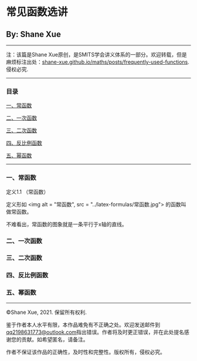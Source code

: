 # 常见函数选讲

## By: Shane Xue

<hr>

注：该篇是Shane Xue原创，是SMITS学会讲义体系的一部分。欢迎转载，但是麻烦标注出处：[shane-xue.github.io/maths/posts/frequently-used-functions](https://shane-xue.github.io/maths/posts/frequently-used-functions). 侵权必究.

<hr>

### 目录

<a href = "#one"> 一、常函数 </a>

<a href = "#two"> 二、一次函数 </a>

<a href = "#three"> 三、二次函数 </a>

<a href = "#four"> 四、反比例函数 </a>

<a href = "#five"> 五、幂函数</a>

<hr>

<a name = "one"> </a>
### 一、常函数

定义1.1 （常函数）

定义形如 <a name = "../latex-formulas/常函数.jpg"> <img alt = "常函数", src = "../latex-formulas/常函数.jpg"> </a>的函数叫做常函数。

不难看出，常函数的图象就是一条平行于x轴的直线。

<a name = "two"> </a>
### 二、一次函数

<a name = "three"> </a>
### 三、二次函数

<a name = "four"> </a>
### 四、反比例函数

<a name = "five"> </a>
### 五、幂函数


<hr>

©️Shane Xue, 2021. 保留所有权利.

鉴于作者本人水平有限，本作品难免有不正确之处。欢迎发送邮件到[qq2198631773@outlook.com](mailto:qq2198631773@outlook.com)指出错误。作者将及时更正错误，并在此处提名感谢您的贡献。如希望匿名，请备注。

作者不保证该作品的正确性，及时性和完整性。版权所有，侵权必究。
